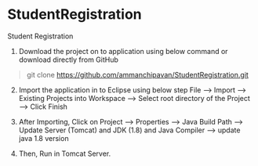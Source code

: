 # StudentRegistration
 Student Registration

1. Download the project on to application using below command or download directly from GitHub
> git clone https://github.com/ammanchipavan/StudentRegistration.git

2. Import the application in to Eclipse using below step
File --> Import --> Existing Projects into Workspace --> Select root directory of the Project --> Click Finish

3. After Importing, Click on Project --> Properties --> Java Build Path --> Update Server (Tomcat) and JDK (1.8) and Java Compiler --> update java 1.8 version

5. Then, Run in Tomcat Server.